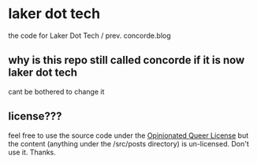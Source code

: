 # laker dot tech
the code for Laker Dot Tech / prev. concorde.blog

## why is this repo still called concorde if it is now laker dot tech
cant be bothered to change it

## license???
feel free to use the source code under the [Opinionated Queer License](https://oql.avris.it/license?c=Laker%20Turner%7Chttps://laker.tech) but the content (anything under the /src/posts directory) is un-licensed. Don't use it. Thanks.
